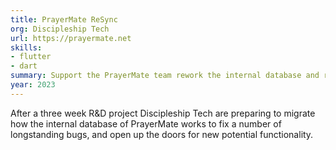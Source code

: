 ```yaml
---
title: PrayerMate ReSync
org: Discipleship Tech
url: https://prayermate.net
skills:
- flutter
- dart
summary: Support the PrayerMate team rework the internal database and reimplement offline data syncing
year: 2023
---
```


After a three week R&D project Discipleship Tech are preparing to migrate how the internal database of PrayerMate works to fix a number of longstanding bugs, and open up the doors for new potential functionality.
